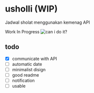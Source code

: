 # usholli (WIP)

Jadwal sholat menggunakan kemenag API  

Work In Progress
![can i do it?](https://i.kym-cdn.com/entries/icons/original/000/032/662/starwars.jpg "can i do it?")

## todo

- [x] communicate with API  
- [ ] automatic date
- [ ] minimalist disign
- [ ] good readme
- [ ] notification
- [ ] usable
